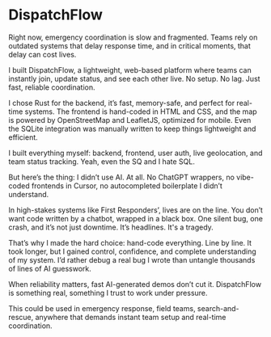 # DispatchFlow

Right now, emergency coordination is slow and fragmented. Teams rely on outdated systems that delay response time, 
and in critical moments, that delay can cost lives.

I built DispatchFlow, a lightweight, web-based platform where teams can instantly join, update status, 
and see each other live. No setup. No lag. Just fast, reliable coordination.

I chose Rust for the backend, it’s fast, memory-safe, and perfect for real-time systems. 
The frontend is hand-coded in HTML and CSS, and the map is powered by OpenStreetMap and LeafletJS, 
optimized for mobile. Even the SQLite integration was manually written to keep things lightweight and efficient.

I built everything myself: backend, frontend, user auth, live geolocation, and team status tracking. Yeah, even the SQ and I hate SQL.

But here’s the thing: I didn’t use AI. At all. No ChatGPT wrappers, no vibe-coded frontends in Cursor, 
no autocompleted boilerplate I didn’t understand.

In high-stakes systems like First Responders’, lives are on the line. You don’t want code written by a chatbot, 
wrapped in a black box. One silent bug, one crash, and it’s not just downtime. It’s headlines. It's a tragedy.

That’s why I made the hard choice: hand-code everything. Line by line. It took longer, but I gained control, 
confidence, and complete understanding of my system. I’d rather debug a real bug 
I wrote than untangle thousands of lines of AI guesswork.

When reliability matters, fast AI-generated demos don’t cut it. 
DispatchFlow is something real, something I trust to work under pressure.

This could be used in emergency response, field teams, search-and-rescue, 
anywhere that demands instant team setup and real-time coordination.
